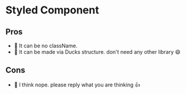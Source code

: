 # Styled Component

## Pros

- 🎄 It can be no className.
- 🎄 It can be made via Ducks structure. don't need any other library 😄

## Cons

- 🎄 I think nope. please reply what you are thinking 👍